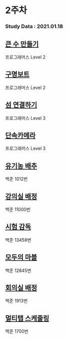 # 2주차

### Study Data : 2021.01.18

## [큰 수 만들기](https://programmers.co.kr/learn/courses/30/lessons/42883)
프로그래머스 Level 2

## [구명보트](https://programmers.co.kr/learn/courses/30/lessons/42885)
프로그래머스 Level 2 

## [섬 연결하기](https://programmers.co.kr/learn/courses/30/lessons/42861)
프로그래머스 Level 3 

## [단속카메라](https://programmers.co.kr/learn/courses/30/lessons/42884)
프로그래머스 Level 3

## [유기농 배추](https://www.acmicpc.net/problem/1012)
백준 1012번

## [강의실 배정](https://www.acmicpc.net/problem/11000)
백준 11000번

## [시험 감독](https://www.acmicpc.net/problem/13458)
백준 13458번

## [모두의 마블](https://www.acmicpc.net/problem/12845)
백준 12845번

## [회의실 배정](https://www.acmicpc.net/problem/1931)
백준 1913번

## [멀티탭 스케줄링](https://www.acmicpc.net/problem/1700)
백준 1700번
